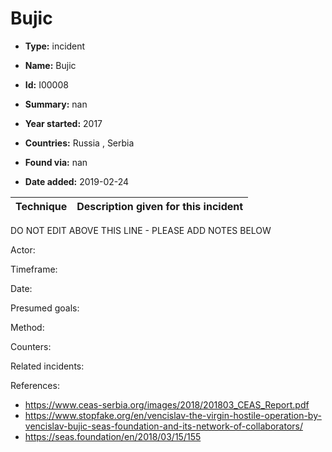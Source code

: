 # Bujic

* **Type:** incident

* **Name:** Bujic

* **Id:** I00008

* **Summary:** nan

* **Year started:** 2017

* **Countries:** Russia , Serbia

* **Found via:** nan

* **Date added:** 2019-02-24
 

| Technique | Description given for this incident |
| --------- | ------------------------- |

DO NOT EDIT ABOVE THIS LINE - PLEASE ADD NOTES BELOW

Actor: 

Timeframe: 

Date: 

Presumed goals:

Method: 

Counters:

Related incidents:

References:

* https://www.ceas-serbia.org/images/2018/201803_CEAS_Report.pdf
* https://www.stopfake.org/en/vencislav-the-virgin-hostile-operation-by-vencislav-bujic-seas-foundation-and-its-network-of-collaborators/
* https://seas.foundation/en/2018/03/15/155

